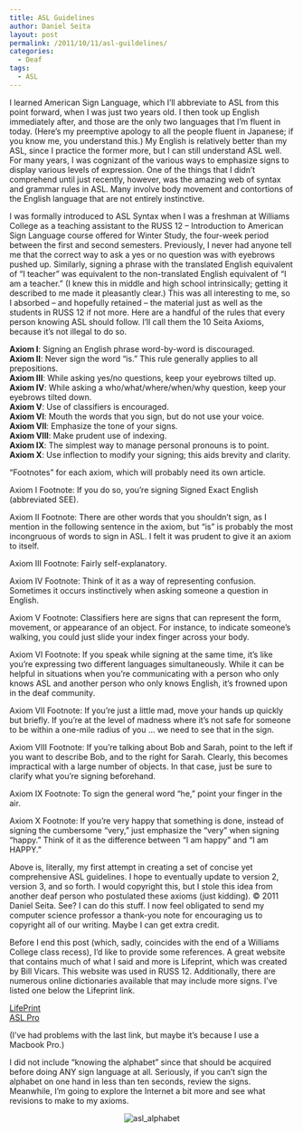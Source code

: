 ```yaml
---
title: ASL Guidelines
author: Daniel Seita
layout: post
permalink: /2011/10/11/asl-guildelines/
categories:
  - Deaf
tags:
  - ASL
---
```

I learned American Sign Language, which I’ll abbreviate to ASL from this point forward, when I was just two years old. I then took up English immediately after, and those are the only two languages that I’m fluent in today. (Here’s my preemptive apology to all the people fluent in Japanese; if you know me, you understand this.) My English is relatively better than my ASL, since I practice the former more, but I can still understand ASL well. For many years, I was cognizant of the various ways to emphasize signs to display various levels of expression. One of the things that I didn’t comprehend until just recently, however, was the amazing web of syntax and grammar rules in ASL. Many involve body movement and contortions of the English language that are not entirely instinctive.

I was formally introduced to ASL Syntax when I was a freshman at Williams College as a teaching assistant to the RUSS 12 – Introduction to American Sign Language course offered for Winter Study, the four-week period between the first and second semesters. Previously, I never had anyone tell me that the correct way to ask a yes or no question was with eyebrows pushed up. Similarly, signing a phrase with the translated English equivalent of “I teacher” was equivalent to the non-translated English equivalent of “I am a teacher.” (I knew this in middle and high school intrinsically; getting it described to me made it pleasantly clear.) This was all interesting to me, so I absorbed – and hopefully retained – the material just as well as the students in RUSS 12 if not more. Here are a handful of the rules that every person knowing ASL should follow. I’ll call them the 10 Seita Axioms, because it’s not illegal to do so.

**Axiom I**: Signing an English phrase word-by-word is discouraged.  
**Axiom II**: Never sign the word “is.” This rule generally applies to all prepositions.  
**Axiom III**: While asking yes/no questions, keep your eyebrows tilted up.  
**Axiom IV**: While asking a who/what/where/when/why question, keep your eyebrows tilted down.  
**Axiom V**: Use of classifiers is encouraged.  
**Axiom VI**: Mouth the words that you sign, but do not use your voice.  
**Axiom VII**: Emphasize the tone of your signs.  
**Axiom VIII**: Make prudent use of indexing.  
**Axiom IX**: The simplest way to manage personal pronouns is to point.  
**Axiom X**: Use inflection to modify your signing; this aids brevity and clarity.

“Footnotes” for each axiom, which will probably need its own article.

Axiom I Footnote: If you do so, you’re signing Signed Exact English (abbreviated SEE).

Axiom II Footnote: There are other words that you shouldn’t sign, as I mention in the following sentence in the axiom, but “is” is probably the most incongruous of words to sign in ASL. I felt it was prudent to give it an axiom to itself.

Axiom III Footnote: Fairly self-explanatory.

Axiom IV Footnote: Think of it as a way of representing confusion. Sometimes it occurs instinctively when asking someone a question in English.

Axiom V Footnote: Classifiers here are signs that can represent the form, movement, or appearance of an object. For instance, to indicate someone’s walking, you could just slide your index finger across your body.

Axiom VI Footnote: If you speak while signing at the same time, it’s like you’re expressing two different languages simultaneously. While it can be helpful in situations when you’re communicating with a person who only knows ASL and another person who only knows English, it’s frowned upon in the deaf community.

Axiom VII Footnote: If you’re just a little mad, move your hands up quickly but briefly. If you’re at the level of madness where it’s not safe for someone to be within a one-mile radius of you … we need to see that in the sign.

Axiom VIII Footnote: If you’re talking about Bob and Sarah, point to the left if you want to describe Bob, and to the right for Sarah. Clearly, this becomes impractical with a large number of objects. In that case, just be sure to clarify what you’re signing beforehand.

Axiom IX Footnote: To sign the general word “he,” point your finger in the air.

Axiom X Footnote: If you’re very happy that something is done, instead of signing the cumbersome “very,” just emphasize the “very” when signing “happy.” Think of it as the difference between “I am happy” and “I am HAPPY.”

Above is, literally, my first attempt in creating a set of concise yet comprehensive ASL guidelines. I hope to eventually update to version 2, version 3, and so forth. I would copyright this, but I stole this idea from another deaf person who postulated these axioms (just kidding). © 2011 Daniel Seita. See? I can do this stuff. I now feel obligated to send my computer science professor a thank-you note for encouraging us to copyright all of our writing. Maybe I can get extra credit.

Before I end this post (which, sadly, coincides with the end of a Williams College class recess), I’d like to provide some references. A great website that contains much of what I said and more is Lifeprint, which was created by Bill Vicars. This website was used in RUSS 12. Additionally, there are numerous online dictionaries available that may include more signs. I’ve listed one below the Lifeprint link.

[LifePrint][1]  
[ASL Pro][2]

(I&#8217;ve had problems with the last link, but maybe it&#8217;s because I use a Macbook Pro.)

I did not include &#8220;knowing the alphabet&#8221; since that should be acquired before doing ANY sign language at all. Seriously, if you can&#8217;t sign the alphabet on one hand in less than ten seconds, review the signs. Meanwhile, I&#8217;m going to explore the Internet a bit more and see what revisions to make to my axioms.

<p style="text-align:center;"> <img src="{{site.url}}/assets/aslalphabet.gif" alt="asl_alphabet"> </p>

 [1]: http://www.lifeprint.com/asl101/pages-layout/syntax.htm "Lifeprint"
 [2]: http://www.aslpro.com/cgi-bin/aslpro/aslpro.cgi "ASL Pro"
